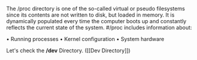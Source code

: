 The /proc directory is one of the so-called virtual or pseudo filesystems since its contents are not written to disk, but loaded in memory. It is dynamically populated every time the computer boots up and constantly reflects the current state of the system. #/proc includes information about: 

• Running processes
• Kernel configuration
• System hardware

Let's check the **/dev** Directory. ([[Dev Directory]])
